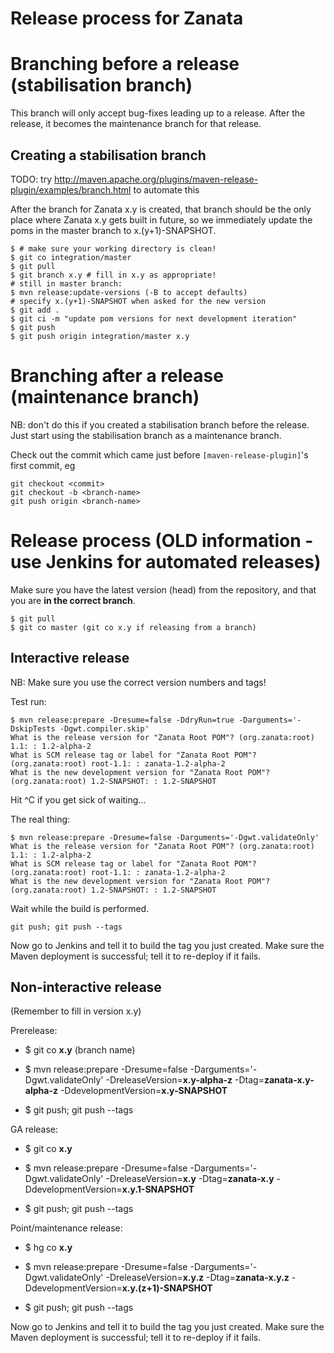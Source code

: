 # Release process for Zanata

# Branching before a release (stabilisation branch)
This branch will only accept bug-fixes leading up to a release.  After the release, it becomes the maintenance branch for that release.

## Creating a stabilisation branch

TODO: try http://maven.apache.org/plugins/maven-release-plugin/examples/branch.html to automate this

After the branch for Zanata x.y is created, that branch should be the only place where Zanata x.y gets built in future, so we immediately update the poms in the master branch to x.(y+1)-SNAPSHOT.

    $ # make sure your working directory is clean!
    $ git co integration/master
    $ git pull
    $ git branch x.y # fill in x.y as appropriate!
    # still in master branch:
    $ mvn release:update-versions (-B to accept defaults)
    # specify x.(y+1)-SNAPSHOT when asked for the new version
    $ git add .
    $ git ci -m "update pom versions for next development iteration"
    $ git push
    $ git push origin integration/master x.y

# Branching after a release (maintenance branch)
NB: don't do this if you created a stabilisation branch before the release.  Just start using the stabilisation branch as a maintenance branch.

Check out the commit which came just before `[maven-release-plugin]`'s first commit, eg

    git checkout <commit>
    git checkout -b <branch-name>
    git push origin <branch-name>



# Release process (OLD information - use Jenkins for automated releases)

Make sure you have the latest version (head) from the repository, and that you are **in the correct branch**.  

    $ git pull
    $ git co master (git co x.y if releasing from a branch)

## Interactive release

NB: Make sure you use the correct version numbers and tags!

Test run:

    $ mvn release:prepare -Dresume=false -DdryRun=true -Darguments='-DskipTests -Dgwt.compiler.skip'
    What is the release version for "Zanata Root POM"? (org.zanata:root) 1.1: : 1.2-alpha-2
    What is SCM release tag or label for "Zanata Root POM"? (org.zanata:root) root-1.1: : zanata-1.2-alpha-2
    What is the new development version for "Zanata Root POM"? (org.zanata:root) 1.2-SNAPSHOT: : 1.2-SNAPSHOT

Hit ^C if you get sick of waiting...

The real thing:

    $ mvn release:prepare -Dresume=false -Darguments='-Dgwt.validateOnly'
    What is the release version for "Zanata Root POM"? (org.zanata:root) 1.1: : 1.2-alpha-2
    What is SCM release tag or label for "Zanata Root POM"? (org.zanata:root) root-1.1: : zanata-1.2-alpha-2
    What is the new development version for "Zanata Root POM"? (org.zanata:root) 1.2-SNAPSHOT: : 1.2-SNAPSHOT

Wait while the build is performed.  

    git push; git push --tags


Now go to Jenkins and tell it to build the tag you just created.  Make sure the Maven deployment is successful; tell it to re-deploy if it fails.

## Non-interactive release

(Remember to fill in version x.y)

Prerelease:

 * $ git co **x.y** (branch name)

 * $ mvn release:prepare -Dresume=false -Darguments='-Dgwt.validateOnly' -DreleaseVersion=**x.y-alpha-z** -Dtag=**zanata-x.y-alpha-z** -DdevelopmentVersion=**x.y-SNAPSHOT**

 * $ git push; git push --tags

GA release:

 * $ git co **x.y**

 * $ mvn release:prepare -Dresume=false -Darguments='-Dgwt.validateOnly' -DreleaseVersion=**x.y** -Dtag=**zanata-x.y** -DdevelopmentVersion=**x.y.1-SNAPSHOT**

 * $ git push; git push --tags

Point/maintenance release:

 * $ hg co **x.y**

 * $ mvn release:prepare -Dresume=false -Darguments='-Dgwt.validateOnly' -DreleaseVersion=**x.y.z** -Dtag=**zanata-x.y.z** -DdevelopmentVersion=**x.y.(z+1)-SNAPSHOT**

 * $ git push; git push --tags


Now go to Jenkins and tell it to build the tag you just created.  Make sure the Maven deployment is successful; tell it to re-deploy if it fails.